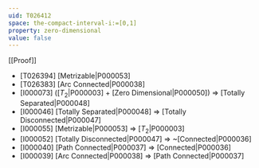 ```yaml
---
uid: T026412
space: the-compact-interval-i:=[0,1]
property: zero-dimensional
value: false
---
```

[[Proof]]

* [T026394] [Metrizable|P000053]
* [T026383] [Arc Connected|P000038]
* [I000073] ([$T_2$|P000003] + [Zero Dimensional|P000050]) => [Totally Separated|P000048]
* [I000046] [Totally Separated|P000048] => [Totally Disconnected|P000047]
* [I000055] [Metrizable|P000053] => [$T_2$|P000003]
* [I000052] [Totally Disconnected|P000047] => ~[Connected|P000036]
* [I000040] [Path Connected|P000037] => [Connected|P000036]
* [I000039] [Arc Connected|P000038] => [Path Connected|P000037]

